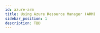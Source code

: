 ```yaml
---
id: azure-arm
title: Using Azure Resource Manager (ARM)
sidebar_position: 1
description: TBD
---
```


